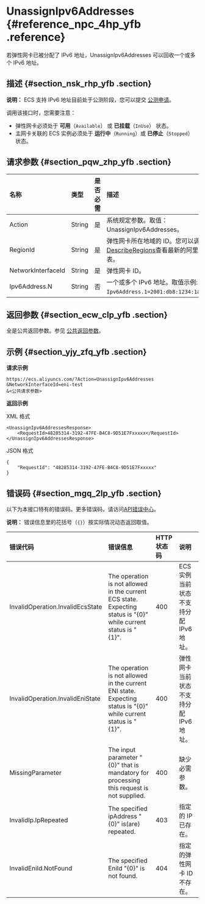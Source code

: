 # UnassignIpv6Addresses {#reference_npc_4hp_yfb .reference}

若弹性网卡已被分配了 IPv6 地址，UnassignIpv6Addresses 可以回收一个或多个 IPv6 地址。

## 描述 {#section_nsk_rhp_yfb .section}

**说明：** ECS 支持 IPv6 地址目前处于公测阶段，您可以提交 [公测申请](https://page.aliyun.com/form/act608662110/index.htm)。

调用该接口时，您需要注意：

-   弹性网卡必须处于 **可用**（`Available`） 或 **已挂载**（`InUse`） 状态。
-   主网卡关联的 ECS 实例必须处于 **运行中**（`Running`）或 **已停止**（`Stopped`） 状态。

## 请求参数 {#section_pqw_zhp_yfb .section}

|名称|类型|是否必需|描述|
|:-|:-|:---|:-|
|Action|String|是|系统规定参数。取值：UnassignIpv6Addresses。|
|RegionId|String|是|弹性网卡所在地域的 ID。您可以调用[DescribeRegions](../cn.zh-CN/API参考/地域/DescribeRegions.md#)查看最新的阿里云地域列表。 |
|NetworkInterfaceId|String|是|弹性网卡 ID。|
|Ipv6Address.N|String|否|一个或多个 IPv6 地址。取值示例: `Ipv6Address.1=2001:db8:1234:1a00::4XX`。|

## 返回参数 {#section_ecw_clp_yfb .section}

全是公共返回参数。参见 [公共返回参数](cn.zh-CN/API参考/快速入门/公共参数.md#)。

## 示例 {#section_yjy_zfq_yfb .section}

**请求示例**

```
https://ecs.aliyuncs.com/?Action=UnassignIpv6Addresses
&NetworkInterfaceId=eni-test
&<公共请求参数>
```

**返回示例**

XML 格式

```
<UnassignIpv6AddressesResponse>
    <RequestId>48285314-3192-47FE-B4C8-9D51E7Fxxxxx</RequestId>
</UnassignIpv6AddressesResponse>
```

JSON 格式

```
{
    "RequestId": "48285314-3192-47FE-B4C8-9D51E7Fxxxxx"
}
```

## 错误码 {#section_mgq_2lp_yfb .section}

以下为本接口特有的错误码。更多错误码，请访问[API错误中心](https://error-center.aliyun.com/status/product/Ecs)。

**说明：** 错误信息里的花括号（`{}`）按实际情况动态返回取值。

|错误代码|错误信息|HTTP状态码|说明|
|:---|:---|:------|:-|
|InvalidOperation.InvalidEcsState|The operation is not allowed in the current ECS state. Expecting status is "\{0\}" while current status is "\{1\}".|400|ECS 实例当前状态不支持分配 IPv6 地址。|
|InvalidOperation.InvalidEniState|The operation is not allowed in the current ENI state. Expecting status is "\{0\}" while current status is "\{1\}".|400|弹性网卡当前状态不支持分配 IPv6 地址。|
|MissingParameter|The input parameter "\{0\}" that is mandatory for processing this request is not supplied.|400|缺少必需参数。|
|InvalidIp.IpRepeated|The specified ipAddress "\{0\}" is\(are\) repeated.|403|指定的 IP 已存在。|
|InvalidEniId.NotFound|The specified EniId "\{0\}" is not found.|404|指定的弹性网卡 ID 不存在。|

